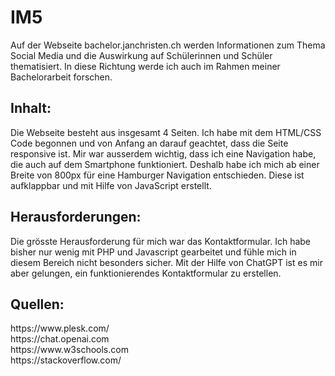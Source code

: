 # IM5
 
Auf der Webseite bachelor.janchristen.ch werden Informationen zum Thema Social Media und die Auswirkung auf Schülerinnen und Schüler thematisiert. In diese Richtung werde ich auch im Rahmen meiner Bachelorarbeit forschen.

<h2>Inhalt:</h2>
Die Webseite besteht aus insgesamt 4 Seiten. Ich habe mit dem HTML/CSS Code begonnen und von Anfang an darauf geachtet, dass die Seite responsive ist. Mir war ausserdem wichtig, dass ich eine Navigation habe, die auch auf dem Smartphone funktioniert. Deshalb habe ich mich ab einer Breite von 800px für eine Hamburger Navigation entschieden. Diese ist aufklappbar und mit Hilfe von JavaScript erstellt. 

<h2>Herausforderungen:</h2>
Die grösste Herausforderung für mich war das Kontaktformular. Ich habe bisher nur wenig mit PHP und Javascript gearbeitet und fühle mich in diesem Bereich nicht besonders sicher. Mit der Hilfe von ChatGPT ist es mir aber gelungen, ein funktionierendes Kontaktformular zu erstellen. 

<h2>Quellen:</h2>
https://www.plesk.com/<br>
https://chat.openai.com<br>
https://www.w3schools.com<br>
https://stackoverflow.com/<br>
